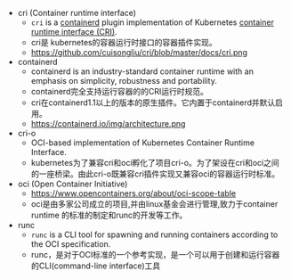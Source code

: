 

- cri (Container runtime interface)
  - `cri` is a [containerd](https://containerd.io/) plugin implementation of Kubernetes [container runtime interface (CRI)](https://github.com/kubernetes/kubernetes/blob/master/pkg/kubelet/apis/cri/runtime/v1alpha2/api.proto).
  - cri是 kubernetes的容器运行时接口的容器插件实现。
  - https://github.com/cuisongliu/cri/blob/master/docs/cri.png
- containerd
  - containerd is an industry-standard container runtime with an emphasis on simplicity, robustness and portability.
  - containerd完全支持运行容器的的CRI运行时规范。
  - cri在containerd1.1以上的版本的原生插件。它内置于containerd并默认启用。
  - https://containerd.io/img/architecture.png
- cri-o
  - OCI-based implementation of Kubernetes Container Runtime Interface.
  - kubernetes为了兼容cri和oci孵化了项目cri-o。为了架设在cri和oci之间的一座桥梁。由此cri-o既兼容cri插件实现又兼容oci的容器运行时标准。
- oci (Open Container Initiative)
  - https://www.opencontainers.org/about/oci-scope-table
  - oci是由多家公司成立的项目,并由linux基金会进行管理,致力于container runtime 的标准的制定和runc的开发等工作。
- runc
  - `runc` is a CLI tool for spawning and running containers according to the OCI specification.
  - runc，是对于OCI标准的一个参考实现，是一个可以用于创建和运行容器的CLI(command-line interface)工具

